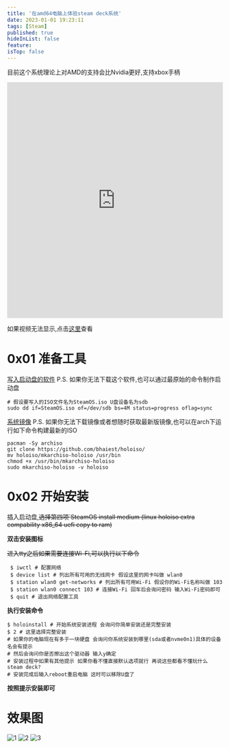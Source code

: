 ```yaml
---
title: '在amd64电脑上体验steam deck系统'
date: 2023-01-01 19:23:11
tags: [Steam]
published: true
hideInList: false
feature: 
isTop: false
---
```

目前这个系统理论上对AMD的支持会比Nvidia更好,支持xbox手柄
<!-- more -->
<iframe width="100%" height="550" src="https://www.youtube.com/embed/jmNqayVakAs" title="YouTube video player" frameborder="0" allow="accelerometer; autoplay; clipboard-write; encrypted-media; gyroscope; picture-in-picture" allowfullscreen></iframe>

如果视频无法显示,点击[这里](https://player.bilibili.com/player.html?aid=819643071&bvid=BV1ZG4y1j79b&cid=948443776&page=1)查看

# 0x01 准备工具
[写入启动盘的软件](https://www.balena.io/etcher/)
P.S. 如果你无法下载这个软件,也可以通过最原始的命令制作启动盘
```shell
# 假设要写入的ISO文件名为SteamOS.iso U盘设备名为sdb
sudo dd if=SteamOS.iso of=/dev/sdb bs=4M status=progress oflag=sync
```
[系统镜像](https://drive.google.com/file/d/1tAJQbqrg8t6hzymeynNIXp-pAzqLbYb3/view)
P.S. 如果你无法下载镜像或者想随时获取最新版镜像,也可以在arch下运行如下命令构建最新的ISO
```shell
pacman -Sy archiso
git clone https://github.com/bhaiest/holoiso/
mv holoiso/mkarchiso-holoiso /usr/bin
chmod +x /usr/bin/mkarchiso-holoiso
sudo mkarchiso-holoiso -v holoiso
```
# 0x02 开始安装
插入启动盘,~~选择第四项`SteamOS install medium (linux holoiso extra compability x86_64 uefi copy to ram)~~

**双击安装图标**

~~进入tty之后如果需要连接Wi-Fi,可以执行以下命令~~
```shell
 $ iwctl # 配置网络
 $ device list # 列出所有可用的无线网卡 假设这里的网卡叫做 wlan0
 $ station wlan0 get-networks # 列出所有可用Wi-Fi 假设你的Wi-Fi名称叫做 103
 $ station wlan0 connect 103 # 连接Wi-Fi 回车后会询问密码 输入Wi-Fi密码即可
 $ quit # 退出网络配置工具
 ```

 **执行安装命令**

 ```shell
 $ holoinstall # 开始系统安装进程 会询问你简单安装还是完整安装
 $ 2 # 这里选择完整安装
 # 如果你的电脑现在有多于一块硬盘 会询问你系统安装到哪里(sda或者nvme0n1)具体的设备名会有提示
 # 然后会询问你是否擦出这个驱动器 输入y确定
 # 安装过程中如果有其他提示 如果你看不懂直接默认选项就行 再说这些都看不懂玩什么steam deck?
 # 安装完成后输入reboot重启电脑 这时可以移除U盘了
 ```

 **按照提示安装即可**

# 效果图

![1](https://s1.ax1x.com/2023/01/02/pSPcvgP.jpg)
![2](https://s1.ax1x.com/2023/01/02/pSPcj3t.jpg)
![3](https://s1.ax1x.com/2023/01/02/pSPcxjf.jpg)